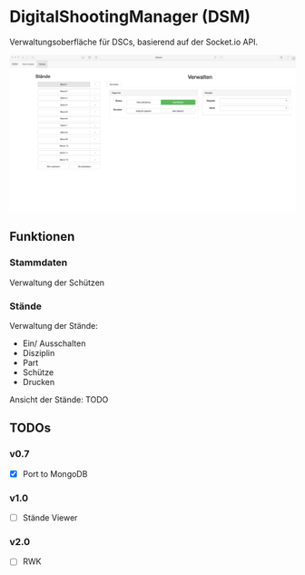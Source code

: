 # DigitalShootingManager (DSM)
Verwaltungsoberfläche für DSCs, basierend auf der Socket.io API.

![Demo](https://raw.githubusercontent.com/DigitalShooting/assets/master/dsm1.png)




## Funktionen

### Stammdaten
Verwaltung der Schützen

### Stände
Verwaltung der Stände:
- Ein/ Ausschalten
- Disziplin
- Part
- Schütze
- Drucken

Ansicht der Stände:
TODO




## TODOs

### v0.7
- [x] Port to MongoDB

### v1.0
- [ ] Stände Viewer

### v2.0
- [ ] RWK

